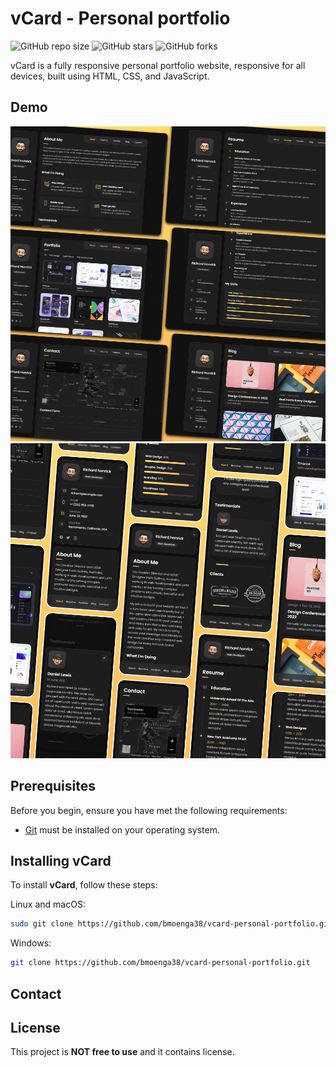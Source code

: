 # vCard - Personal portfolio

![GitHub repo size](https://img.shields.io/github/repo-size/bmoenga38/vcard-personal-portfolio)
![GitHub stars](https://img.shields.io/github/stars/bmoenga38/vcard-personal-portfolio?style=social)
![GitHub forks](https://img.shields.io/github/forks/bmoenga38/vcard-personal-portfolio?style=social)



vCard is a fully responsive personal portfolio website, responsive for all devices, built using HTML, CSS, and JavaScript.

## Demo

![vCard Desktop Demo](./website-demo-image/desktop.png "Desktop Demo")
![vCard Mobile Demo](./website-demo-image/mobile.png "Mobile Demo")

## Prerequisites

Before you begin, ensure you have met the following requirements:

* [Git](https://git-scm.com/downloads "Download Git") must be installed on your operating system.

## Installing vCard

To install **vCard**, follow these steps:

Linux and macOS:

```bash
sudo git clone https://github.com/bmoenga38/vcard-personal-portfolio.git
```

Windows:

```bash
git clone https://github.com/bmoenga38/vcard-personal-portfolio.git
```

## Contact

## License

This project is **NOT free to use** and it contains license.
